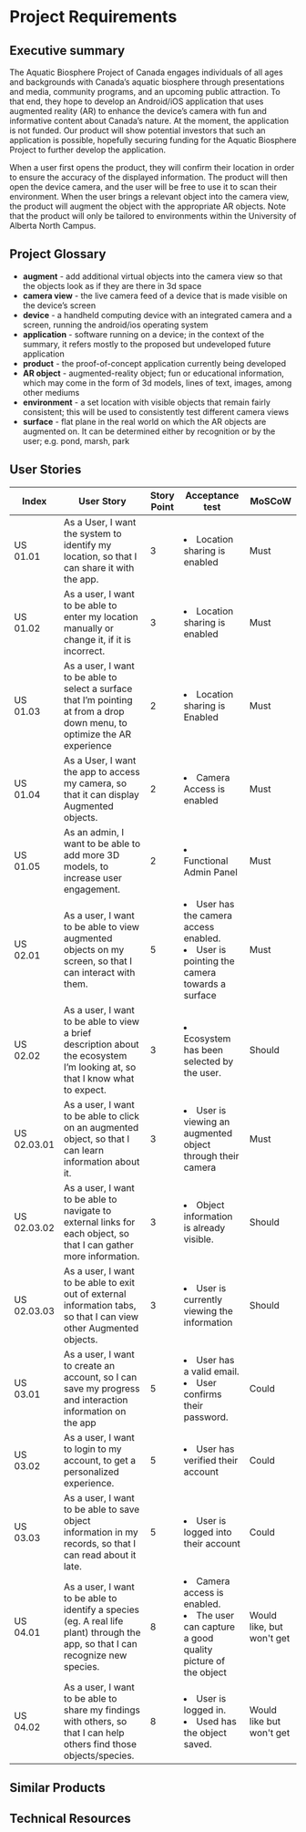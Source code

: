 # Project Requirements

## Executive summary
The Aquatic Biosphere Project of Canada engages individuals of all ages and backgrounds with Canada’s aquatic biosphere through presentations and media, community programs, and an upcoming public attraction. To that end, they hope to develop an Android/iOS application that uses augmented reality (AR) to enhance the device’s camera with fun and informative content about Canada’s nature. At the moment, the application is not funded. Our product will show potential investors that such an application is possible, hopefully securing funding for the Aquatic Biosphere Project to further develop the application.

When a user first opens the product, they will confirm their location in order to ensure the accuracy of the displayed information. The product will then open the device camera, and the user will be free to use it to scan their environment. When the user brings a relevant object into the camera view, the product will augment the object with the appropriate AR objects. Note that the product will only be tailored to environments within the University of Alberta North Campus.

## Project Glossary
- **augment** - add additional virtual objects into the camera view so that the objects look as if they are there in 3d space
- **camera view** - the live camera feed of a device that is made visible on the device’s screen
- **device** - a handheld computing device with an integrated camera and a screen, running the android/ios operating system
- **application** - software running on a device; in the context of the summary, it refers mostly to the proposed but undeveloped future application
- **product** - the proof-of-concept application currently being developed
- **AR object** - augmented-reality object; fun or educational information, which may come in the form of 3d models, lines of text, images, among other mediums
- **environment** - a set location with visible objects that remain fairly consistent; this will be used to consistently test different camera views
- **surface** - flat plane in the real world on which the AR objects are augmented on. It can be determined either by recognition or by the user; e.g. pond, marsh, park


## User Stories

Index  | User Story| Story Point | Acceptance test | MoSCoW
------ | ------------- | ------ | -------- | -------
US 01.01  | As a User, I want the system to identify my location, so that I can share it with the app. | 3 | <li> Location sharing is enabled </li>| Must
US 01.02  | As a user, I want to be able to enter my location manually or change it, if it is incorrect. | 3 | <li>Location sharing is enabled </li>| Must
US 01.03 | As a user, I want to be able to select a surface that I’m pointing at from a drop down menu, to optimize the AR experience | 2 | <li> Location sharing is Enabled </li>| Must
US 01.04 | As a User, I want the app to access my camera, so that it can display Augmented objects. | 2 | <li>Camera Access is enabled</li> | Must
US 01.05 | As an admin, I want to be able to add more 3D models, to increase user engagement. | 2 |<li> Functional Admin Panel </li>| Must
US 02.01 | As a user, I want to be able to view augmented objects on my screen, so that I can interact with them. | 5 |  <li>User has the camera access enabled.</li> <li>User is pointing the camera towards a surface</li>| Must 
US 02.02 | As a user, I want to be able to view a brief description about the ecosystem I’m looking at, so that I know what to expect. | 3 | <li>Ecosystem has been selected by the user. </li> | Should
US 02.03.01 | As a user, I want to be able to click on an augmented object, so that I can learn information about it. | 3 |<li> User is viewing an augmented object through their camera </li>| Must
US 02.03.02 | As a user, I want to be able to navigate to external links for each object, so that I can gather more information. | 3 | <li>Object information is already visible. </li>| Should
US 02.03.03 | As a user, I want to be able to exit out of external information tabs, so that I can view other Augmented objects. | 3 | <li>User is currently viewing the information </li>| Should
US 03.01 | As a user, I want to create an account, so I can save my progress and interaction information on the app | 5 | <li>User has a valid email.</li> <li> User confirms their password. </li>| Could
US 03.02 | As a user, I want to login to my account, to get a personalized experience. | 5 | <li>User has verified their account</li> | Could
US 03.03 | As a user, I want to be able to save object information in my records, so that I can read about it late. | 5 | <li>User is logged into their account </li>| Could
US 04.01 | As a user, I want to be able to identify a species (eg. A real life plant) through the app, so that I can recognize new species. | 8 | <li> Camera access is enabled.</li> <li> The user can capture a good quality picture of the object</li> | Would like, but won't get
US 04.02 | As a user, I want to be able to share my findings with others, so that I can help others find those objects/species. | 8 | <li> User is logged in.</li> <li> Used has the object saved. </li>| Would like but won't get


## Similar Products

## Technical Resources







